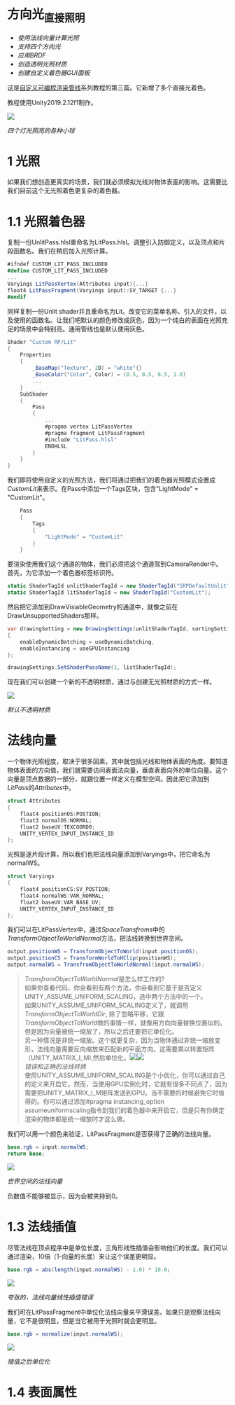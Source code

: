 # 方向光<sub>直接照明</sub>
- *使用法线向量计算光照*
- *支持四个方向光*
- *应用BRDF*
- *创造透明光照材质*
- *创建自定义着色器GUI面板*

这是[自定义可编程渲染管线](https://catlikecoding.com/unity/tutorials/custom-srp/)系列教程的第三篇。它新增了多个直接光着色。

教程使用Unity2019.2.12f1制作。

![](https://catlikecoding.com/unity/tutorials/custom-srp/directional-lights/tutorial-image.jpg)

*四个灯光照亮的各种小球*

# 1 光照
如果我们想创造更真实的场景，我们就必须模拟光线对物体表面的影响。这需要比我们目前这个无光照着色更复杂的着色器。

# 1.1 光照着色器
复制一份UnlitPass.hlsl重命名为LitPass.hlsl。调整引入防御定义，以及顶点和片段函数名。我们在稍后加入光照计算。
```c#
#ifndef CUSTOM_LIT_PASS_INCLUDED
#define CUSTOM_LIT_PASS_INCLUDED
...
Varyings LitPassVertex(Attributes input){...}
float4 LitPassFragment(Varyings input):SV_TARGET {...}
#endif
```
同样复制一份Unlit shader并且重命名为Lit。改变它的菜单名称、引入的文件，以及使用的函数名。让我们吧默认的颜色修改成灰色，因为一个纯白的表面在光照充足的场景中会特别亮。通用管线也是默认使用灰色。
```c#
Shader "Custom RP/Lit"
{
    Properties 
    {
        _BaseMap("Texture", 2D) = "white"{}
        _BaseColor("Color", Color) = (0.5, 0.5, 0.5, 1.0)
        ...
    }
    SubShader 
    {
        Pass
        {
            ...
            #pragma vertex LitPassVertex
            #pragma fragment LitPassFragment
            #include "LitPass.hlsl"
            ENDHLSL
        }
    }
}
```
我们即将使用自定义的光照方法，我们将通过把我们的着色器光照模式设置成*CustomLit*来表示。在Pass中添加一个Tags区块，包含"LightMode" = "CustomLit"。
```c#
    Pass
    {
        Tags
        {
            "LightMode" = "CustomLit"
        }
    }
```
要渲染使用我们这个通道的物体，我们必须把这个通道驾到CameraRender中。首先，为它添加一个着色器标签标识符。
```c#
static ShaderTagId unlitShaderTagId = new ShaderTagId("SRPDefaultUnlit");
static ShaderTagId litShaderTagId = new ShaderTagId("CustomLit");
```
然后把它添加到DrawVisiableGeometry的通道中，就像之前在DrawUnsupportedShaders那样。
```c#
var drawingSetting = new DrawingSettings(unlitShaderTagId, sortingSettings)
{
    enableDynamicBatching = useDynamicBatching,
    enableInstancing = useGPUInstancing
};

drawingSettings.SetShaderPassName(1, listShaderTagId);
```
现在我们可以创建一个新的不透明材质，通过与创建无光照材质的方式一样。

![](https://catlikecoding.com/unity/tutorials/custom-srp/directional-lights/lighting/opaque-material.png)

*默认不透明材质*

# 法线向量
一个物体光照程度，取决于很多因素，其中就包括光线和物体表面的角度。要知道物体表面的方向值，我们就需要访问表面法向量，垂直表面向外的单位向量。这个向量是顶点数据的一部分，就跟位置一样定义在模型空间。因此把它添加到*LitPas*s的*Attributes*中。
```c#
struct Attributes
{
    float4 positionOS:POSTION;
    float3 normalOS:NORMAL;
    float2 baseUV:TEXCOORD0;
    UNITY_VERTEX_INPUT_INSTANCE_ID
};
```
光照是逐片段计算，所以我们也把法线向量添加到Varyings中，把它命名为normalWS。
```c#
struct Varyings
{
    float4 positionCS:SV_POSTION;
    float4 normalWS:VAR_NORMAL;
    float2 baseUV:VAR_BASE_UV;
    UNITY_VERTEX_INPUT_INSTANCE_ID
};
```
我们可以在LitPassVertex中，通过*SpaceTransfroms*中的*TransformObjectToWorldNormal*方法，把法线转换到世界空间。
```c#
output.positionWS = TransformObjectToWorld(input.positionOS);
output.positionCS = TransformWorldToHClip(positionWS);
output.normalWS = TransfromObjectToWorldNormal(input.normalWS);
```
>*TransfromObjectToWorldNormal*是怎么样工作的?<br>
如果你查看代码，你会看到有两个方法，你会看到它基于是否定义UNITY_ASSUME_UNIFORM_SCALING，选中两个方法中的一个。<br>
如果UNITY_ASSUME_UNIFORM_SCALING定义了，就调用*TransformObjectToWorldDir*, 除了忽略平移，它跟*TransformObjectToWorld*做的事情一样，就像用方向向量替换位置似的。但是因为向量被统一缩放了，所以之后还要把它单位化。<br>另一种情况是非统一缩放。这个就更复杂，因为当物体通过非统一缩放变形，法线向量需要反向缩放来匹配新的平面方向。这需要乘以转置矩阵（UNITY_MATRIX_I_M),然后单位化。![](https://catlikecoding.com/unity/tutorials/custom-srp/directional-lights/lighting/scaling-incorrect.png)![](https://catlikecoding.com/unity/tutorials/custom-srp/directional-lights/lighting/scaling-correct.png)<br>*错误和正确的法线转换*<br>使用UNITY_ASSUME_UNIFORM_SCALING是个小优化，你可以通过自己的定义来开启它。然而，当使用GPU实例化时，它就有很多不同点了，因为需要把UNITY_MATRIX_I_M矩阵发送到GPU。当不需要的时候避免它时值得的。你可以通过添加#pragma instancing_option assumeuniformscaling指令到我们的着色器中来开启它，但是只有你确定渲染的物体都是统一缩放时才这么做。

我们可以用一个颜色来验证，LitPassFragment是否获得了正确的法线向量。
```c#
base.rgb = input.normalWS;
return base;
```
![](https://catlikecoding.com/unity/tutorials/custom-srp/directional-lights/lighting/world-normals.png)

*世界空间的法线向量*

负数值不能够被显示，因为会被夹持到0。

# 1.3 法线插值
尽管法线在顶点程序中是单位长度，三角形线性插值会影响他们的长度。我们可以通过渲染，10倍（1-向量的长度）来让这个误差更明显。
```c#
base.rgb = abs(length(input.normalWS) - 1.0) * 10.0;
```
![](https://catlikecoding.com/unity/tutorials/custom-srp/directional-lights/lighting/interpolated-normal-error.png)

*夸张的，法线向量线性插值错误*

我们可在LitPassFragment中单位化法线向量来平滑误差。如果只是观察法线向量，它不是很明显，但是当它被用于光照时就会更明显。
```c#
base.rgb = normalize(input.normalWS);
```
![](https://catlikecoding.com/unity/tutorials/custom-srp/directional-lights/lighting/normalization-after-interpolation.png)

*插值之后单位化*

# 1.4 表面属性
